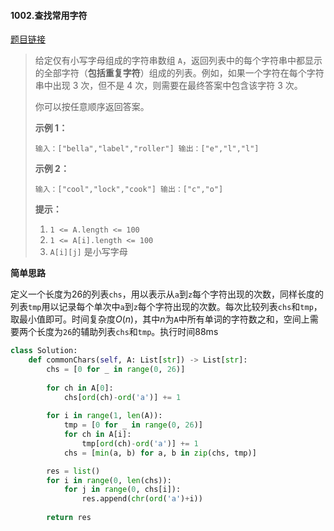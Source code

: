 #### 1002.查找常用字符

[题目链接](<https://leetcode-cn.com/problems/find-common-characters/>)

> 给定仅有小写字母组成的字符串数组 `A`，返回列表中的每个字符串中都显示的全部字符（**包括重复字符**）组成的列表。例如，如果一个字符在每个字符串中出现 3 次，但不是 4 次，则需要在最终答案中包含该字符 3 次。
>
> 你可以按任意顺序返回答案。
>
>  
>
> **示例 1：**
>
> `
> 输入：["bella","label","roller"]
> 输出：["e","l","l"]
> `
>
> **示例 2：**
>
> `
> 输入：["cool","lock","cook"]
> 输出：["c","o"]
> `
>
>  
>
> **提示：**
>
> 1. `1 <= A.length <= 100`
> 2. `1 <= A[i].length <= 100`
> 3. `A[i][j]` 是小写字母

**简单思路**

定义一个长度为26的列表`chs`，用以表示从`a`到`z`每个字符出现的次数，同样长度的列表`tmp`用以记录每个单次中`a`到`z`每个字符出现的次数。每次比较列表`chs`和`tmp`，取最小值即可。时间复杂度$O(n)$，其中$n$为`A`中所有单词的字符数之和，空间上需要两个长度为`26`的辅助列表`chs`和`tmp`。执行时间88ms

```python
class Solution:
    def commonChars(self, A: List[str]) -> List[str]:   
        chs = [0 for _ in range(0, 26)]
        
        for ch in A[0]:
            chs[ord(ch)-ord('a')] += 1
        
        for i in range(1, len(A)):
            tmp = [0 for _ in range(0, 26)]
            for ch in A[i]:
                tmp[ord(ch)-ord('a')] += 1
            chs = [min(a, b) for a, b in zip(chs, tmp)]

        res = list()
        for i in range(0, len(chs)):
            for j in range(0, chs[i]):
                res.append(chr(ord('a')+i))
        
        return res
```

